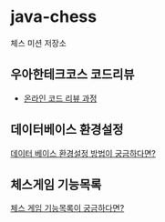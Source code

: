 # java-chess

체스 미션 저장소

## 우아한테크코스 코드리뷰

- [온라인 코드 리뷰 과정](https://github.com/woowacourse/woowacourse-docs/blob/master/maincourse/README.md)

## 데이터베이스 환경설정
[데이터 베이스 환경설정 방법이 궁금하다면?](./docs/SETTING.md)

## 체스게임 기능목록
[체스 게임 기능목록이 궁금하다면?](./docs/FEATURE.md)
